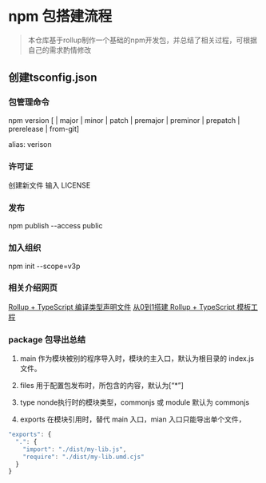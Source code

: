 # npm 包搭建流程

> 本仓库基于rollup制作一个基础的npm开发包，并总结了相关过程，可根据自己的需求酌情修改


## 创建tsconfig.json



### 包管理命令

npm version [<newversion> | major | minor | patch | premajor | preminor | prepatch | prerelease | from-git]

alias: verison

### 许可证

创建新文件 输入 LICENSE

### 发布

npm publish --access public

### 加入组织

npm init --scope=v3p

### 相关介绍网页

[Rollup + TypeScript 编译类型声明文件](https://juejin.cn/post/7083862577578508324)
[从0到1搭建 Rollup + TypeScript 模板工程](https://blog.csdn.net/super_ying123/article/details/124139870)

### package 包导出总结

1. main
作为模块被别的程序导入时，模块的主入口，默认为根目录的 index.js 文件。

2. files
用于配置包发布时，所包含的内容，默认为[“*”]

3. type
nonde执行时的模块类型，commonjs 或 module 默认为 commonjs

4. exports
在模块引用时，替代 main 入口，mian 入口只能导出单个文件，

```js
"exports": {
  ".": {
    "import": "./dist/my-lib.js",
    "require": "./dist/my-lib.umd.cjs"
  }
}
```